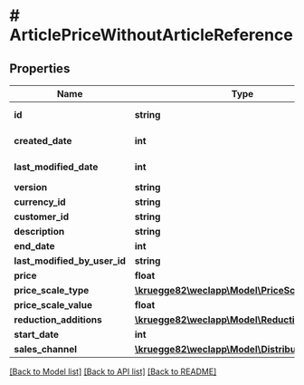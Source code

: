# # ArticlePriceWithoutArticleReference

## Properties

Name | Type | Description | Notes
------------ | ------------- | ------------- | -------------
**id** | **string** |  | [optional] [readonly]
**created_date** | **int** |  | [optional] [readonly]
**last_modified_date** | **int** |  | [optional] [readonly]
**version** | **string** |  | [optional]
**currency_id** | **string** |  | [optional]
**customer_id** | **string** |  | [optional]
**description** | **string** |  | [optional]
**end_date** | **int** |  | [optional]
**last_modified_by_user_id** | **string** |  | [optional]
**price** | **float** |  | [optional]
**price_scale_type** | [**\kruegge82\weclapp\Model\PriceScaleType**](PriceScaleType.md) |  | [optional]
**price_scale_value** | **float** |  | [optional]
**reduction_additions** | [**\kruegge82\weclapp\Model\ReductionAddition[]**](ReductionAddition.md) |  | [optional]
**start_date** | **int** |  | [optional]
**sales_channel** | [**\kruegge82\weclapp\Model\DistributionChannel**](DistributionChannel.md) |  | [optional]

[[Back to Model list]](../../README.md#models) [[Back to API list]](../../README.md#endpoints) [[Back to README]](../../README.md)
